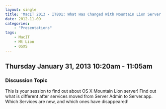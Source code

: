 ```yaml
---
layout: single
title: 'MacIT 2013 - IT801: What Has Changed With Mountain Lion Server'
date: 2012-11-09
categories:
    - "Presentations"
tags:
    - MacIT
    - Mt Lion
    - OSXS
---
```

Thursday January 31, 2013 10:20am - 11:05am
---

### Discussion Topic
This is your session to find out about OS X Mountain Lion server! Find out what is different after services moved from Server Admin to Server.app. Which Services are new, and which ones have disappeared!
